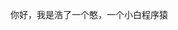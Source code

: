 你好，我是浩了一个憨，一个小白程序猿

<!---
walnut233/walnut233 is a ✨ special ✨ repository because its `README.md` (this file) appears on your GitHub profile.
You can click the Preview link to take a look at your changes.
--->
